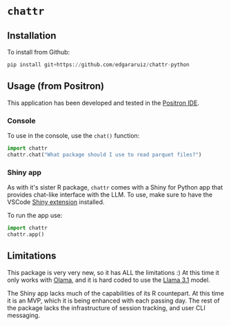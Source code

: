 # `chattr`

## Installation

To install from Github:

```python
pip install git+https://github.com/edgararuiz/chattr-python
```

## Usage (from Positron)

This application has been developed and tested in the [Positron IDE](https://github.com/posit-dev/positron). 

### Console 

To use in the console, use the `chat()` function:

```python
import chattr
chattr.chat("What package should I use to read parquet files?")
```

### Shiny app

As with it's sister R package, `chattr` comes with a Shiny for Python app that provides chat-like interface with the LLM. To 
use, make sure to have the VSCode [Shiny extension](https://marketplace.visualstudio.com/items?itemName=Posit.shiny) installed. 

To run the app use: 

```python
import chattr
chattr.app()
```

## Limitations

This package is very very new, so it has ALL the limitations :) At this time it only works with [Olama](https://ollama.com/download), 
and it is hard coded to use the [Llama 3.1](https://ollama.com/library/llama3.1) model. 

The Shiny app lacks much of the capabilities of its R countepart. At this time it is an MVP, which it is being enhanced with each
passing day. The rest of the package lacks the infrastructure of session tracking, and user CLI messaging. 